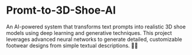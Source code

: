 # Promt-to-3D-Shoe-AI
An AI-powered system that transforms text prompts into realistic 3D shoe models using deep learning and generative techniques. This project leverages advanced neural networks to generate detailed, customizable footwear designs from simple textual descriptions. 🚀👟
